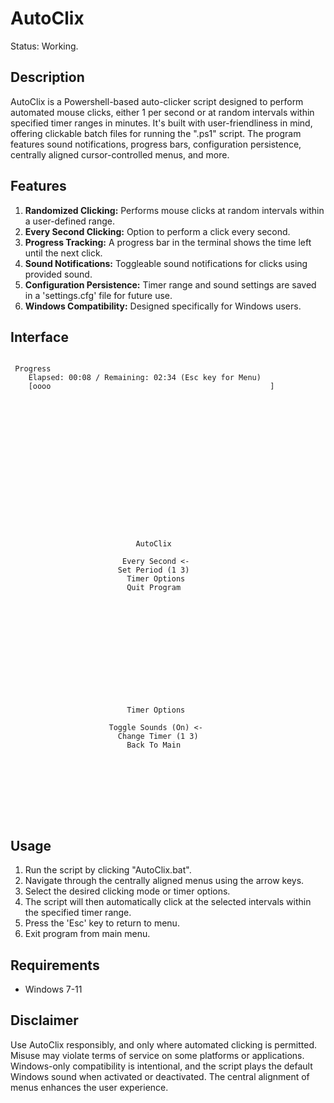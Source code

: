 # AutoClix
Status: Working.

## Description

AutoClix is a Powershell-based auto-clicker script designed to perform automated mouse clicks, either 1 per second or at random intervals within specified timer ranges in minutes. It's built with user-friendliness in mind, offering clickable batch files for running the ".ps1" script. The program features sound notifications, progress bars, configuration persistence, centrally aligned cursor-controlled menus, and more.

## Features

1. **Randomized Clicking:** Performs mouse clicks at random intervals within a user-defined range.
2. **Every Second Clicking:** Option to perform a click every second.
3. **Progress Tracking:** A progress bar in the terminal shows the time left until the next click.
4. **Sound Notifications:** Toggleable sound notifications for clicks using provided sound.
5. **Configuration Persistence:** Timer range and sound settings are saved in a 'settings.cfg' file for future use.
6. **Windows Compatibility:** Designed specifically for Windows users.

## Interface
```

 Progress
    Elapsed: 00:08 / Remaining: 02:34 (Esc key for Menu)
    [oooo                                                 ]                                                                       











```
```






                            AutoClix

                         Every Second <-
                        Set Period (1 3)
                          Timer Options
                          Quit Program







```
```






                          Timer Options

                      Toggle Sounds (On) <-
                        Change Timer (1 3)
                          Back To Main









```

## Usage

1. Run the script by clicking "AutoClix.bat".
2. Navigate through the centrally aligned menus using the arrow keys.
3. Select the desired clicking mode or timer options.
4. The script will then automatically click at the selected intervals within the specified timer range.
5. Press the 'Esc' key to return to menu.
6. Exit program from main menu.

## Requirements

- Windows 7-11

## Disclaimer

Use AutoClix responsibly, and only where automated clicking is permitted. Misuse may violate terms of service on some platforms or applications. Windows-only compatibility is intentional, and the script plays the default Windows sound when activated or deactivated. The central alignment of menus enhances the user experience.
